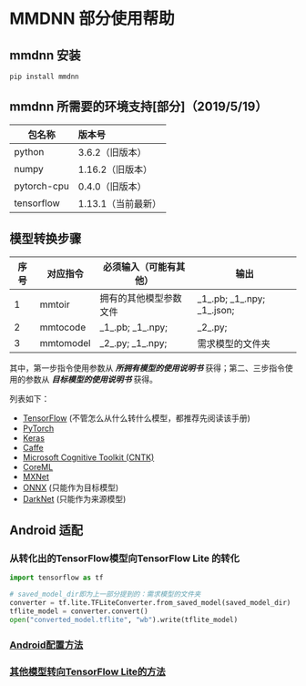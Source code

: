 # MMDNN 部分使用帮助

## mmdnn 安装

```shell
pip install mmdnn
```

## mmdnn 所需要的环境支持[部分]（2019/5/19）

| 包名称      | 版本号             |
| ----------- | :----------------- |
| python      | 3.6.2（旧版本）    |
| numpy       | 1.16.2（旧版本）   |
| pytorch-cpu | 0.4.0（旧版本）    |
| tensorflow  | 1.13.1（当前最新） |

## 模型转换步骤

|序号| 对应指令 | 必须输入（可能有其他） | 输出 |
|---| ------- | --- | ---- |
| 1 | mmtoir | 拥有的其他模型参数文件 | \_1\_.pb;  \_1\_.npy;  \_1\_.json; |
| 2 | mmtocode | _1\_.pb;  \_1\_.npy; | \_2\_.py; |
| 3 | mmtomodel | \_2\_.py;  \_1\_.npy; | 需求模型的文件夹 |

其中，第一步指令使用参数从 ***所拥有模型的使用说明书***  获得；第二、三步指令使用的参数从 ***目标模型的使用说明书***  获得。

列表如下：
- [TensorFlow](mmdnn/conversion/tensorflow/README.md) (不管怎么从什么转什么模型，都推荐先阅读该手册) 
- [PyTorch](mmdnn/conversion/pytorch/README.md) 
- [Keras](mmdnn/conversion/keras/README.md) 
- [Caffe](mmdnn/conversion/caffe/README.md) 
- [Microsoft Cognitive Toolkit (CNTK)](mmdnn/conversion/cntk/README.md) 
- [CoreML](mmdnn/conversion/coreml/README.md) 
- [MXNet](mmdnn/conversion/mxnet/README.md) 
- [ONNX](mmdnn/conversion/onnx/README.md) (只能作为目标模型)
- [DarkNet](mmdnn/conversion/darknet/README.md) (只能作为来源模型)

## Android 适配
### 从转化出的TensorFlow模型向TensorFlow Lite 的转化

```python
import tensorflow as tf

# saved_model_dir即为上一部分提到的：需求模型的文件夹
converter = tf.lite.TFLiteConverter.from_saved_model(saved_model_dir)
tflite_model = converter.convert()
open("converted_model.tflite", "wb").write(tflite_model)
```

### [Android配置方法](<https://github.com/Microsoft/MMdnn/wiki/Deploy-your-TensorFlow-Lite-Model-in-Android>) 

### [其他模型转向TensorFlow Lite的方法](<https://www.tensorflow.org/lite/guide/get_started#2_convert_the_model_format>) 